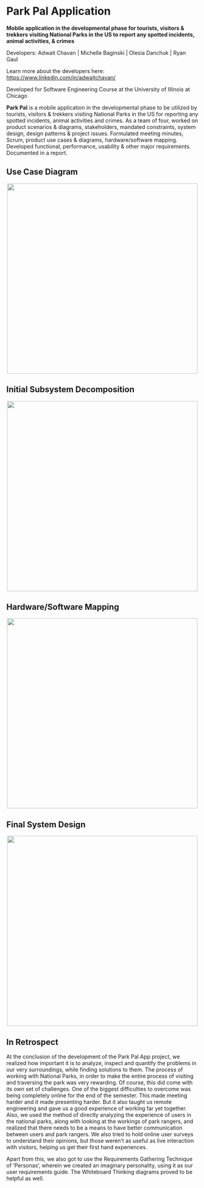 # Park Pal Application
**Mobile application in the developmental phase for tourists, visitors & trekkers visiting National Parks in the US to report any spotted incidents, animal activities, & crimes**

Developers: Adwait Chavan | Michelle Baginski | Olesia Danchuk | Ryan Gaul

Learn more about the developers here: https://www.linkedin.com/in/adwaitchavan/

Developed for Software Engineering Course at the University of Illinois at Chicago

**Park Pal** is a mobile application in the developmental phase to be utilized by tourists, visitors & trekkers visiting National Parks in the US for reporting any spotted incidents, animal activities and crimes. As a team of four, worked on product scenarios & diagrams, stakeholders, mandated constraints, system design, design patterns & project issues. Formulated meeting minutes, Scrum, product use cases & diagrams, hardware/software mapping. Developed functional, performance, usability & other major requirements. Documented in a report.

## Use Case Diagram

<p align="center"><img src="https://user-images.githubusercontent.com/57969397/124070735-e95ee700-da03-11eb-9c4e-be6b1d69cbb5.png" height="500"></p>

## Initial Subsystem Decomposition

<p align="center"><img src="https://user-images.githubusercontent.com/57969397/124070923-393dae00-da04-11eb-93ce-f4e3f4fee240.jpg" height="500"></p>

## Hardware/Software Mapping

<p align="center"><img src="https://user-images.githubusercontent.com/57969397/124071569-2a0b3000-da05-11eb-90c7-beae34ef29fe.png" height="500"></p>

## Final System Design

<p align="center"><img src="https://user-images.githubusercontent.com/57969397/124071732-6ccd0800-da05-11eb-8c8f-918bba5db66c.png" height="500"></p>

## In Retrospect

At the conclusion of the development of the Park Pal App project, we realized how important it is to analyze, inspect and quantify the problems in our very surroundings, while finding solutions to them. The process of working with National Parks, in order to make the entire process of visiting and traversing the park was very rewarding.
Of course, this did come with its own set of challenges. One of the biggest difficulties to overcome was being completely online for the end of the semester. This made meeting harder and it made presenting harder. But it also taught us remote engineering and gave us a good experience of working far yet together.
Also, we used the method of directly analyzing the experience of users in the national parks, along with looking at the workings of park rangers, and realized that there needs to be a means to have better communication between users and park rangers. We also tried to hold online user surveys to understand their opinions, but those weren’t as useful as live interaction with visitors, helping us get their first hand experiences.

Apart from this, we also got to use the Requirements Gathering Technique of ‘Personas’, wherein we created an imaginary personality, using it as our user requirements guide. The Whiteboard Thinking diagrams proved to be helpful as well.

